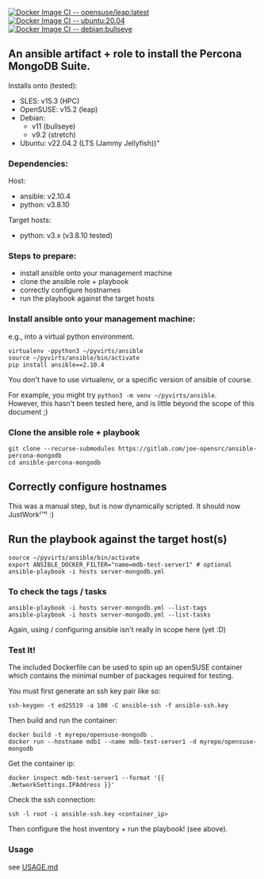 [![Docker Image CI -- opensuse/leap:latest](https://github.com/joe-opensrc/ansible-percona-mongodb/actions/workflows/docker-image-opensuse-leap.yml/badge.svg)](https://github.com/joe-opensrc/ansible-percona-mongodb/actions/workflows/docker-image-opensuse-leap.yml)</br>
[![Docker Image CI -- ubuntu:20.04](https://github.com/joe-opensrc/ansible-percona-mongodb/actions/workflows/docker-image-ubuntu-20.04.yml/badge.svg)](https://github.com/joe-opensrc/ansible-percona-mongodb/actions/workflows/docker-image-ubuntu-20.04.yml)</br>
[![Docker Image CI -- debian:bullseye](https://github.com/joe-opensrc/ansible-percona-mongodb/actions/workflows/docker-image-debian-bullseye.yml/badge.svg)](https://github.com/joe-opensrc/ansible-percona-mongodb/actions/workflows/docker-image-debian-bullseye.yml)

## An ansible artifact + role to install the Percona MongoDB Suite.

Installs onto (tested):

- SLES:     v15.3 (HPC)
- OpenSUSE: v15.2 (leap)
- Debian:   
    - v11 (bullseye)
    - v9.2 (stretch)
- Ubuntu:   v22.04.2 (LTS (Jammy Jellyfish))"


### Dependencies:

Host:

- ansible: v2.10.4
- python:  v3.8.10

Target hosts:

- python:  v3.x (v3.8.10 tested)

### Steps to prepare:

- install ansible onto your management machine
- clone the ansible role + playbook
- correctly configure hostnames
- run the playbook against the target hosts

### Install ansible onto your management machine:

e.g., into a virtual python environment.  

```
virtualenv -ppython3 ~/pyvirts/ansible
source ~/pyvirts/ansible/bin/activate
pip install ansible==2.10.4
```

You don't have to use virtualenv, or a specific version of ansible of course.

For example, you might try `python3 -m venv ~/pyvirts/ansible`.</br>
However, this hasn't been tested here, and is little beyond the scope of this document ;)

### Clone the ansible role + playbook

```
git clone --recurse-submodules https://gitlab.com/joe-opensrc/ansible-percona-mongodb
cd ansible-percona-mongodb
```

## Correctly configure hostnames

This was a manual step, but is now dynamically scripted.
It should now JustWork⁽™⁾ :)


## Run the playbook against the target host(s)

```
source ~/pyvirts/ansible/bin/activate
export ANSIBLE_DOCKER_FILTER="name=mdb-test-server1" # optional 
ansible-playbook -i hosts server-mongodb.yml
```

### To check the tags / tasks

```
ansible-playbook -i hosts server-mongodb.yml --list-tags
ansible-playbook -i hosts server-mongodb.yml --list-tasks
```

Again, using / configuring ansible isn't really in scope here (yet :D)

### Test It!

The included Dockerfile can be used to spin up an openSUSE container </br>
which contains the minimal number of packages required for testing.

You must first generate an ssh key pair like so:

```
ssh-keygen -t ed25519 -a 100 -C ansible-ssh -f ansible-ssh.key
```

Then build and run the container:

```
docker build -t myrepo/opensuse-mongodb .
docker run --hostname mdb1 --name mdb-test-server1 -d myrepo/opensuse-mongodb 
```

Get the container ip:

```
docker inspect mdb-test-server1 --format '{{ .NetworkSettings.IPAddress }}'
```

Check the ssh connection:

```
ssh -l root -i ansible-ssh.key <container_ip>
```

Then configure the host inventory + run the playbook! (see above).

### Usage

see [USAGE.md](USAGE.md)
